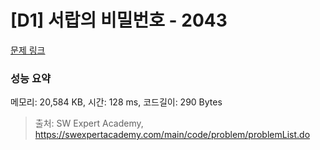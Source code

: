 # [D1] 서랍의 비밀번호 - 2043 

[문제 링크](https://swexpertacademy.com/main/code/problem/problemDetail.do?contestProbId=AV5QJ_8KAx8DFAUq) 

### 성능 요약

메모리: 20,584 KB, 시간: 128 ms, 코드길이: 290 Bytes



> 출처: SW Expert Academy, https://swexpertacademy.com/main/code/problem/problemList.do